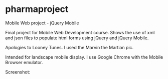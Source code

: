 # pharmaproject
Mobile Web project - jQuery Mobile

Final project for Mobile Web Development course. Shows the use of xml and json files to populate html forms using jQuery and jQuery Mobile.

Apologies to Looney Tunes. I used the Marvin the Martian pic.

Intended for landscape mobile display. I use Google Chrome with the Mobile Browser emulator.

Screenshot:


